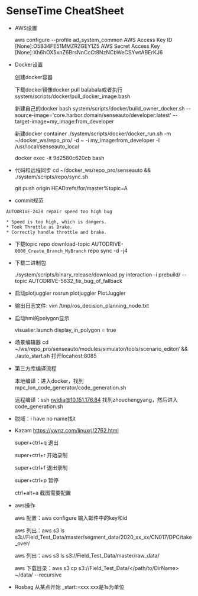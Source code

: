 # SenseTime CheatSheet
* AWS设置

  aws configure --profile ad_system_common
  AWS Access Key ID [None]:O5B34FE51MMZRZGEY1Z5
  AWS Secret Access Key [None]:Xh6hOX5xnZ6BrsNnCcCt8NzNCbWeCSYwtABErKJ6

* Docker设置

  创建docker容器

  下载docker镜像docker pull balabala或者执行system/scripts/docker/pull_docker_image.bash

  新建自己的docker bash system/scripts/docker/build_owner_docker.sh --source-image='core.harbor.domain/senseauto/developer:latest' --target-image=my_image:from_developer

  新建docker container ./system/scripts/docker/docker_run.sh -m ~/docker_ws/repo_pro/ -d ~ -i my_image:from_developer -l /usr/local/senseauto_local

  docker exec -it 9d2580c620cb bash

* 代码和远程同步
  cd ~/docker_ws/repo_pro/senseauto && ./system/scripts/repo/sync.sh

  git push origin HEAD:refs/for/master%topic=A
  
* commit规范

```
AUTODRIVE-2428 repair speed too high bug
 
* Speed is too high, which is dangers.
* Took Throttle as Brake.
* Correctly handle throttle and brake.
```
* 下载topic
  repo download-topic AUTODRIVE-`0000_Create_Branch_MyBranch`
  repo sync -d -j4 

* 下载二进制包

  ./system/scripts/binary_release/download.py interaction -i prebuild/ --topic AUTODRIVE-5632_fix_bug_of_fallback

* 启动plotjuggler
  rosrun plotjuggler PlotJuggler

* 输出日志文件:
  vim /tmp/ros_decision_planning_node.txt 

* 启动hmi的polygon显示

  visualier.launch display_in_polygon = true

* 场景编辑器
  cd ~/ws/repo_pro/senseauto/modules/simulator/tools/scenario_editor/ && ./auto_start.sh
  打开locahost:8085

* 第三方库编译流程

  本地编译：进入docker，找到mpc_lon_code_generator/code_generation.sh

  
  远程编译：ssh nvidia@10.151.176.84 找到zhouchengyang，然后进入code_generation.sh
  
* 脱域：i have no name找it

* Kazam
  https://ywnz.com/linuxrj/2762.html

  super+ctrl+q 退出

  super+ctrl+r 开始录制

  super+ctrl+f 退出录制

  super+ctrl+p 暂停

  ctrl+alt+a 截图需要配置

* aws操作

  aws 配置：aws configure 输入邮件中的key和id

  aws 列出：aws s3 ls s3://Field_Test_Data/master/segment_data/2020_xx_xx/CN017/DPC/take_over/

  aws 列出：aws s3 ls s3://Field_Test_Data/master/raw_data/

  aws 下载目录：aws s3 cp s3://Field_Test_Data/</path/to/DirName> ~/data/ --recursive

* Rosbag 从某点开始 _start:=xxx xxx是1s为单位